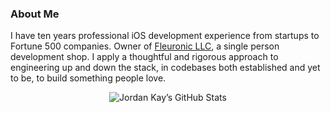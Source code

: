 ### About Me

I have ten years professional iOS development experience from startups to Fortune 500 companies. Owner of [Fleuronic LLC](fleuronic.com), a single person development shop. I apply a thoughtful and rigorous approach to engineering up and down the stack, in codebases both established and yet to be, to build something people love.

<p align="center">
    <img src="https://github-readme-stats.vercel.app/api?username=jordanekay&count_private=true&show_icons=true" alt="Jordan Kay’s GitHub Stats" />
</p>
